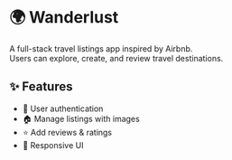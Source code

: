 # 🌍 Wanderlust

A full-stack travel listings app inspired by Airbnb.  
Users can explore, create, and review travel destinations.  

## ✨ Features
- 🔑 User authentication  
- 🏠 Manage listings with images  
- ⭐ Add reviews & ratings  
- 📱 Responsive UI  
